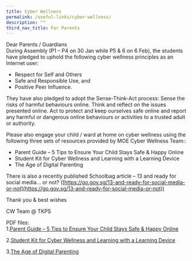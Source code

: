 ```yaml
---
title: Cyber Wellness
permalink: /useful-links/cyber-wellness/
description: ""
third_nav_title: For Parents
---
```

Dear Parents / Guardians<br>
During Assembly (P1 – P4 on 30 Jan while P5 & 6 on 6 Feb), the students have pledged to uphold the following cyber wellness principles as an Internet user:<br>
* Respect for Self and Others
* Safe and Responsible Use, and 
* Positive Peer Influence.

They have also pledged to adopt the Sense-Think-Act process:
Sense the risks of harmful behaviours online.
Think and reflect on the issues presented online.
Act to protect and keep ourselves safe online and report any harmful or dangerous online behaviours or activities to a trusted adult or authority.

Please also engage your child / ward at home on cyber wellness using the following three sets of resources provided by MOE Cyber Wellness Team::<br>
* Parent Guide – 5 Tips to Ensure Your Child Stays Safe & Happy Online 
* Student Kit for Cyber Wellness and Learning with a Learning Device
* The Age of Digital Parenting

There is also a recently published Schoolbag article – 13 and ready for social media… or not?
([https://go.gov.sg/13-and-ready-for-social-media-or-not](https://go.gov.sg/13-and-ready-for-social-media-or-not))

Thank you & best wishes

CW Team @ TKPS

PDF files:<br>
1.[Parent Guide – 5 Tips to Ensure Your Child Stays Safe & Happy Online ](/files/PDF/Parent%20Guide%20-%205%20Tips%20to%20Ensure%20Your%20Child%20Stays%20Safe%20&%20Happy%20Online_For%20Schools.pdf)

2.[Student Kit for Cyber Wellness and Learning with a Learning Device](/files/PDF/Student%20Kit%20for%20Cyber%20Wellness%20and%20Learning%20with%20a%20Learning%20Device%20For%20Schools.pdf)

3.[The Age of Digital Parenting](/files/PDF/The%20Age%20Of%20Digital%20Parenting_For%20Schools.pdf)